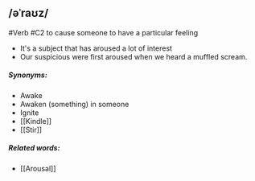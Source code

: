 ## /əˈraʊz/
#Verb
#C2
to cause someone to have a particular feeling

- It's a subject that has aroused a lot of interest
- Our suspicious were first aroused when we heard a muffled scream.

##### Synonyms:
- Awake
- Awaken (something) in someone
- Ignite
- [[Kindle]]
- [[Stir]]

##### Related words:
- [[Arousal]]
